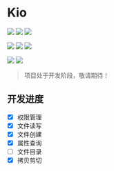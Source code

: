 # Kio

[![](https://img.shields.io/github/license/limao996/Kio.svg)]()
[![](https://img.shields.io/github/v/tag/limao996/Kio?color=0969DA&label=发行版&logo=github)](https://github.com/limao996/Kio/releases)
[![](https://img.shields.io/github/v/tag/limao996/Kio?color=C71D23&label=发行版&logo=gitee)](https://gitee.com/limao996/Kio/releases)

[![](https://img.shields.io/badge/Github-仓库-0969DA?logo=github)](https://github.com/limao996/Kio)
[![](https://img.shields.io/badge/Gitee-仓库-C71D23?logo=gitee)](https://gitee.com/limao996/Kio)
[![](https://img.shields.io/badge/QQ-17453684-0099FF?logo=tencentqq)](https://qm.qq.com/cgi-bin/qm/qr?k=cXJY7qL3Vm3OKtk8_PjJdgnHqoS_sfGL&noverify=0&personal_qrcode_source=3)

[![](https://img.shields.io/badge/QQ群-884183161-0099FF?logo=tencentqq)](https://qm.qq.com/q/3aHOYecyNO)
[![](https://img.shields.io/badge/Telegram-limao__lua-0099FF?logo=telegram)](https://t.me/limao_lua)

> 项目处于开发阶段，敬请期待！

## 开发进度

- [x] 权限管理
- [x] 文件读写
- [x] 文件创建
- [x] 属性查询
- [ ] 文件目录
- [x] 拷贝剪切